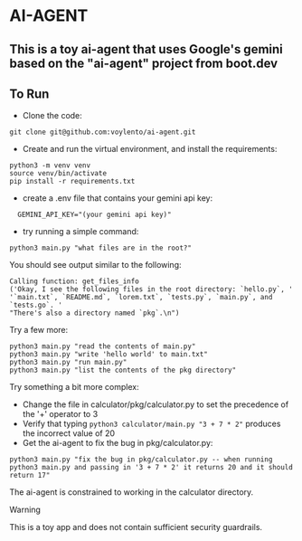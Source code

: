 # AI-AGENT

## This is a toy ai-agent that uses Google's gemini based on the "ai-agent" project from boot.dev

## To Run

- Clone the code:

```
git clone git@github.com:voylento/ai-agent.git
```

- Create and run the virtual environment, and install the requirements:

```
python3 -m venv venv
source venv/bin/activate
pip install -r requirements.txt
```

- create a .env file that contains your gemini api key:

```
  GEMINI_API_KEY="(your gemini api key)"
```

- try running a simple command:

```
python3 main.py "what files are in the root?"
```

You should see output similar to the following:

```
Calling function: get_files_info
('Okay, I see the following files in the root directory: `hello.py`, '
'`main.txt`, `README.md`, `lorem.txt`, `tests.py`, `main.py`, and `tests.go`. '
"There's also a directory named `pkg`.\n")
```

Try a few more:

```
python3 main.py "read the contents of main.py"
python3 main.py "write 'hello world' to main.txt"
python3 main.py "run main.py"
python3 main.py "list the contents of the pkg directory"
```

Try something a bit more complex:

- Change the file in calculator/pkg/calculator.py to set the precedence of the '+' operator to 3
- Verify that typing `python3 calculator/main.py "3 + 7 * 2"` produces the incorrect value of 20
- Get the ai-agent to fix the bug in pkg/calculator.py:

```
python3 main.py "fix the bug in pkg/calculator.py -- when running python3 main.py and passing in '3 + 7 * 2' it returns 20 and it should return 17"
```

The ai-agent is constrained to working in the calculator directory.

> [!WARNING]
> This is a toy app and does not contain sufficient security guardrails.
